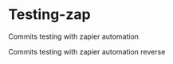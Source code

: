 # Testing-zap

Commits testing with zapier automation

Commits testing with zapier automation reverse
